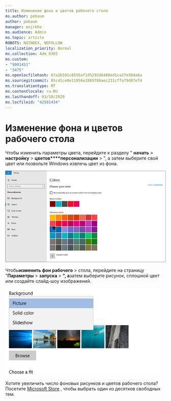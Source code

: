 ```yaml
---
title: Изменение фона и цветов рабочего стола
ms.author: pebaum
author: pebaum
manager: mnirkhe
ms.audience: Admin
ms.topic: article
ROBOTS: NOINDEX, NOFOLLOW
localization_priority: Normal
ms.collection: Adm_O365
ms.custom:
- "9001451"
- "3475"
ms.openlocfilehash: 67a2b591c8556af1d5292d6480ed1ca27e384a6a
ms.sourcegitcommit: 85c41ce0e11956e1865f8baec231cffa79d87ef4
ms.translationtype: MT
ms.contentlocale: ru-RU
ms.lasthandoff: 03/10/2020
ms.locfileid: "42581434"
---
```

# <a name="change-your-desktop-background-and-colors"></a>Изменение фона и цветов рабочего стола

Чтобы изменить параметры цвета, перейдите к разделу " **начать** > **настройку** > **цветов****персонализации** > ", а затем выберите свой цвет или позвольте Windows извлечь цвет из фона.

![Персонализация цветов в Windows.](media/windows-personalization-colors.png)

Чтобы**изменить фон рабочего** > стола, перейдите на страницу "**Параметры** >  **запуска** > **", а**затем выберите рисунок, сплошной цвет или создайте слайд-шоу изображений. 

![Изменение фона рабочего стола Windows.](media/windows-desktop-background.png)

Хотите увеличить число фоновых рисунков и цветов рабочего стола? Посетите [Microsoft Store](https://www.microsoft.com/store/collections/windowsthemes) , чтобы выбрать один из десятков свободных тем.
